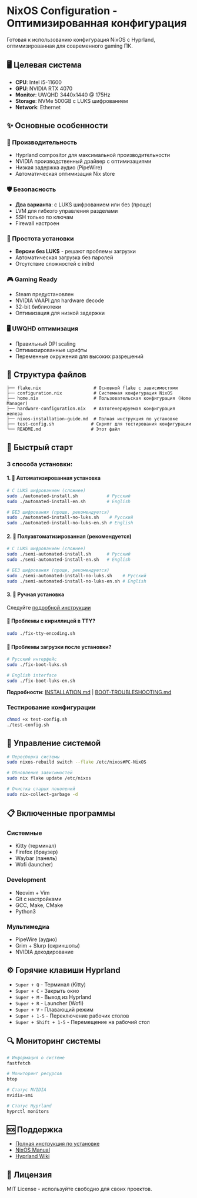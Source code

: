 # NixOS Configuration - Оптимизированная конфигурация

Готовая к использованию конфигурация NixOS с Hyprland, оптимизированная для современного gaming ПК.

## 🖥️ Целевая система
- **CPU**: Intel i5-11600
- **GPU**: NVIDIA RTX 4070  
- **Monitor**: UWQHD 3440x1440 @ 175Hz
- **Storage**: NVMe 500GB с LUKS шифрованием
- **Network**: Ethernet

## ✨ Основные особенности

### 🎯 Производительность
- Hyprland compositor для максимальной производительности
- NVIDIA производственный драйвер с оптимизациями
- Низкая задержка аудио (PipeWire)
- Автоматическая оптимизация Nix store

### 🛡️ Безопасность  
- **Два варианта**: с LUKS шифрованием или без (проще)
- LVM для гибкого управления разделами
- SSH только по ключам
- Firewall настроен

### 🔧 Простота установки
- **Версии без LUKS** - решают проблемы загрузки
- Автоматическая загрузка без паролей
- Отсутствие сложностей с initrd

### 🎮 Gaming Ready
- Steam предустановлен
- NVIDIA VAAPI для hardware decode
- 32-bit библиотеки
- Оптимизация для низкой задержки

### 🖥️ UWQHD оптимизация
- Правильный DPI scaling
- Оптимизированные шрифты
- Переменные окружения для высоких разрешений

## 📁 Структура файлов

```
├── flake.nix                    # Основной flake с зависимостями
├── configuration.nix            # Системная конфигурация NixOS  
├── home.nix                     # Пользовательская конфигурация (Home Manager)
├── hardware-configuration.nix   # Автогенерируемая конфигурация железа
├── nixos-installation-guide.md  # Полная инструкция по установке
├── test-config.sh              # Скрипт для тестирования конфигурации
└── README.md                   # Этот файл
```

## 🚀 Быстрый старт

### 3 способа установки:

#### 1. 🤖 Автоматизированная установка
```bash
# С LUKS шифрованием (сложнее)
sudo ./automated-install.sh           # Русский
sudo ./automated-install-en.sh        # English

# БЕЗ шифрования (проще, рекомендуется)
sudo ./automated-install-no-luks.sh    # Русский
sudo ./automated-install-no-luks-en.sh # English
```

#### 2. 🔧 Полуавтоматизированная (рекомендуется)
```bash
# С LUKS шифрованием (сложнее)
sudo ./semi-automated-install.sh      # Русский
sudo ./semi-automated-install-en.sh   # English

# БЕЗ шифрования (проще, рекомендуется)
sudo ./semi-automated-install-no-luks.sh    # Русский
sudo ./semi-automated-install-no-luks-en.sh # English
```

#### 3. 📖 Ручная установка
Следуйте [подробной инструкции](nixos-installation-guide.md)

#### 🔧 Проблемы с кириллицей в TTY?
```bash
sudo ./fix-tty-encoding.sh
```

#### 🚨 Проблемы загрузки после установки?
```bash
# Русский интерфейс
sudo ./fix-boot-luks.sh

# English interface
sudo ./fix-boot-luks-en.sh
```

**Подробности**: [INSTALLATION.md](INSTALLATION.md) | [BOOT-TROUBLESHOOTING.md](BOOT-TROUBLESHOOTING.md)

### Тестирование конфигурации
```bash
chmod +x test-config.sh
./test-config.sh
```

## 🔧 Управление системой

```bash
# Пересборка системы
sudo nixos-rebuild switch --flake /etc/nixos#PC-NixOS

# Обновление зависимостей
sudo nix flake update /etc/nixos

# Очистка старых поколений
sudo nix-collect-garbage -d
```

## 📋 Включенные программы

### Системные
- Kitty (терминал)
- Firefox (браузер)
- Waybar (панель)
- Wofi (launcher)

### Development
- Neovim + Vim
- Git с настройками
- GCC, Make, CMake
- Python3

### Мультимедиа
- PipeWire (аудио)
- Grim + Slurp (скриншоты)
- NVIDIA декодирование

## ⚙️ Горячие клавиши Hyprland

- `Super + Q` - Терминал (Kitty)
- `Super + C` - Закрыть окно
- `Super + M` - Выход из Hyprland
- `Super + R` - Launcher (Wofi)
- `Super + V` - Плавающий режим
- `Super + 1-5` - Переключение рабочих столов
- `Super + Shift + 1-5` - Перемещение на рабочий стол

## 🔍 Мониторинг системы

```bash
# Информация о системе
fastfetch

# Мониторинг ресурсов
btop

# Статус NVIDIA
nvidia-smi

# Статус Hyprland
hyprctl monitors
```

## 🆘 Поддержка

- [Полная инструкция по установке](nixos-installation-guide.md)
- [NixOS Manual](https://nixos.org/manual/nixos/stable/)
- [Hyprland Wiki](https://wiki.hyprland.org/)

## 📝 Лицензия

MIT License - используйте свободно для своих проектов.
